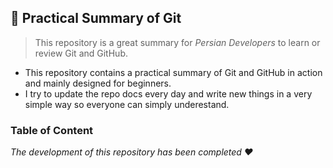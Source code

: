 ## :page_facing_up: Practical Summary of Git
> This repository is a great summary for _Persian Developers_ to learn or review Git and GitHub.

- This repository contains a practical summary of Git and GitHub in action and mainly designed for beginners.
- I try to update the repo docs every day and write new things in a very simple way so everyone can simply underestand.

### Table of Content

_The development of this repository has been completed ❤_
